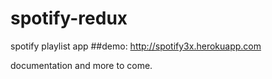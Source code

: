 # spotify-redux
spotify playlist app
##demo: http://spotify3x.herokuapp.com

documentation and more to come.

